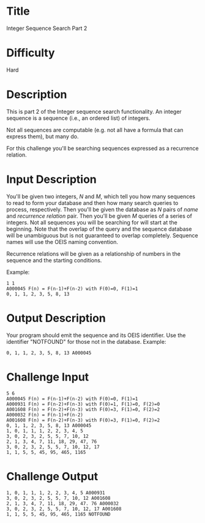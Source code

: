 # Title

Integer Sequence Search Part 2

# Difficulty

Hard

# Description

This is part 2 of the Integer sequence search functionality. An integer sequence is a sequence (i.e., an ordered list) of integers. 

Not all sequences are computable (e.g. not all have a formula that can express them), but many do. 

For this challenge you'll be searching sequences expressed as a recurrence relation.

# Input Description

You'll be given two integers, *N* and *M*, which tell you how many sequences to read to form your database and then how many search queries to process, respectively. Then you'll be given the database as *N* pairs of *name* and *recurrence relation* pair. Then you'll be given *M* queries of a series of integers. Not all sequences you will be searching for will start at the beginning. Note that the overlap of the query and the sequence database will be unambiguous but is not guaranteed to overlap completely. Sequence names will use the OEIS naming convention.

Recurrence relations will be given as a relationship of numbers in the sequence and the starting conditions.

Example:

	1 1
	A000045 F(n) = F(n-1)+F(n-2) with F(0)=0, F(1)=1
	0, 1, 1, 2, 3, 5, 8, 13 

# Output Description

Your program should emit the sequence and its OEIS identifier. Use the identifier "NOTFOUND" for those not in the database. Example:

	0, 1, 1, 2, 3, 5, 8, 13 A000045

# Challenge Input

	5 6
	A000045 F(n) = F(n-1)+F(n-2) with F(0)=0, F(1)=1
	A000931	F(n) = F(n-2)+F(n-3) with F(0)=1, F(1)=0, F(2)=0
	A001608	F(n) = F(n-2)+F(n-3) with F(0)=3, F(1)=0, F(2)=2
	A000032	F(n) = F(n-1)+F(n-2)
	A001608	F(n) = F(n-2)+F(n-3) with F(0)=3, F(1)=0, F(2)=2
	0, 1, 1, 2, 3, 5, 8, 13 A000045	
	1, 0, 1, 1, 1, 2, 2, 3, 4, 5 
	3, 0, 2, 3, 2, 5, 5, 7, 10, 12 
	2, 1, 3, 4, 7, 11, 18, 29, 47, 76 
	3, 0, 2, 3, 2, 5, 5, 7, 10, 12, 17 	
	1, 1, 5, 5, 45, 95, 465, 1165 

# Challenge Output

	1, 0, 1, 1, 1, 2, 2, 3, 4, 5 A000931
	3, 0, 2, 3, 2, 5, 5, 7, 10, 12 A001608
	2, 1, 3, 4, 7, 11, 18, 29, 47. 76 A000032
	3, 0, 2, 3, 2, 5, 5, 7, 10, 12, 17 A001608	
	1, 1, 5, 5, 45, 95, 465, 1165 NOTFOUND
